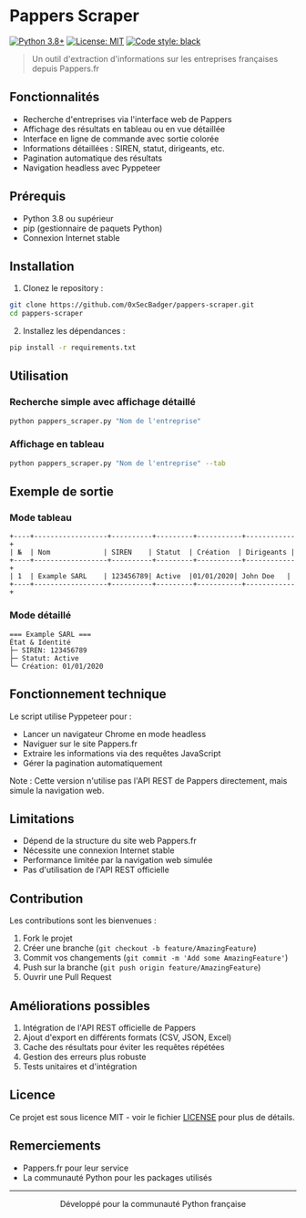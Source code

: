 # Pappers Scraper

[![Python 3.8+](https://img.shields.io/badge/python-3.8+-blue.svg)](https://www.python.org/downloads/)
[![License: MIT](https://img.shields.io/badge/License-MIT-yellow.svg)](https://opensource.org/licenses/MIT)
[![Code style: black](https://img.shields.io/badge/code%20style-black-000000.svg)](https://github.com/psf/black)

> Un outil d'extraction d'informations sur les entreprises françaises depuis Pappers.fr

## Fonctionnalités

- Recherche d'entreprises via l'interface web de Pappers
- Affichage des résultats en tableau ou en vue détaillée
- Interface en ligne de commande avec sortie colorée
- Informations détaillées : SIREN, statut, dirigeants, etc.
- Pagination automatique des résultats
- Navigation headless avec Pyppeteer

## Prérequis

- Python 3.8 ou supérieur
- pip (gestionnaire de paquets Python)
- Connexion Internet stable

## Installation

1. Clonez le repository :
```bash
git clone https://github.com/0xSecBadger/pappers-scraper.git
cd pappers-scraper
```

2. Installez les dépendances :
```bash
pip install -r requirements.txt
```

## Utilisation

### Recherche simple avec affichage détaillé
```bash
python pappers_scraper.py "Nom de l'entreprise"
```

### Affichage en tableau
```bash
python pappers_scraper.py "Nom de l'entreprise" --tab
```

## Exemple de sortie

### Mode tableau
```
+----+------------------+----------+---------+-----------+------------+
| №  | Nom             | SIREN    | Statut  | Création  | Dirigeants |
+----+------------------+----------+---------+-----------+------------+
| 1  | Example SARL    | 123456789| Active  |01/01/2020| John Doe   |
+----+------------------+----------+---------+-----------+------------+
```

### Mode détaillé
```
=== Example SARL ===
État & Identité
├─ SIREN: 123456789
├─ Statut: Active
└─ Création: 01/01/2020
```

## Fonctionnement technique

Le script utilise Pyppeteer pour :
- Lancer un navigateur Chrome en mode headless
- Naviguer sur le site Pappers.fr
- Extraire les informations via des requêtes JavaScript
- Gérer la pagination automatiquement

Note : Cette version n'utilise pas l'API REST de Pappers directement, mais simule la navigation web.

## Limitations

- Dépend de la structure du site web Pappers.fr
- Nécessite une connexion Internet stable
- Performance limitée par la navigation web simulée
- Pas d'utilisation de l'API REST officielle

## Contribution

Les contributions sont les bienvenues :

1. Fork le projet
2. Créer une branche (`git checkout -b feature/AmazingFeature`)
3. Commit vos changements (`git commit -m 'Add some AmazingFeature'`)
4. Push sur la branche (`git push origin feature/AmazingFeature`)
5. Ouvrir une Pull Request

## Améliorations possibles

1. Intégration de l'API REST officielle de Pappers
2. Ajout d'export en différents formats (CSV, JSON, Excel)
3. Cache des résultats pour éviter les requêtes répétées
4. Gestion des erreurs plus robuste
5. Tests unitaires et d'intégration

## Licence

Ce projet est sous licence MIT - voir le fichier [LICENSE](LICENSE) pour plus de détails.

## Remerciements

- Pappers.fr pour leur service
- La communauté Python pour les packages utilisés

---
<p align="center">
  Développé pour la communauté Python française
</p>